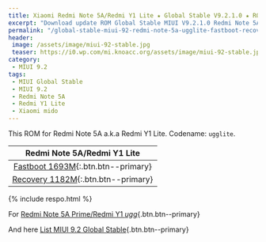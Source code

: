 ```yaml
---
title: Xiaomi Redmi Note 5A/Redmi Y1 Lite ★ Global Stable V9.2.1.0 ★ ROM MIUI 9.2
excerpt: "Download update ROM Global Stable MIUI V9.2.1.0 Redmi Note 5A (ugglite). Recovery ROM (updater/.zip) Fastboot ROM (firmware/.tgz)"
permalink: "/global-stable-miui-92-redmi-note-5a-ugglite-fastboot-recovery"
header:
 image: /assets/image/miui-92-stable.jpg
 teaser: https://i0.wp.com/mi.knoacc.org/assets/image/miui-92-stable.jpg?resize=420,210
category:
 - MIUI 9.2
tags:
 - MIUI Global Stable
 - MIUI 9.2
 - Redmi Note 5A
 - Redmi Y1 Lite
 - Xiaomi mido
---
```

This ROM for Redmi Note 5A a.k.a Redmi Y1 Lite. Codename: `ugglite`.

| Redmi Note 5A/Redmi Y1 Lite |
|:------:|
| [Fastboot 1693M](/bigota?ver=V9.2.1.0.NDFMIEK&type=ugglite_global_images&size=1693M&name=20180102.0000.00_7.1_global_4fe773096b.tgz){:.btn.btn--primary} |
| [Recovery 1182M](/bigota?ver=V9.2.1.0.NDFMIEK&type=miui_HMNote5ALITEGlobal&size=1182M&namae=129f1b3261_7.1.zip){:.btn.btn--primary} |

{% include respo.html %}

For [Redmi Note 5A Prime/Redmi Y1 _ugg_](/global-stable-miui-92-redmi-note-5a-prime-ugg-fastboot-recovery){.btn.btn--primary}

And here [List MIUI 9.2 Global Stable](https://mi.knoacc.org/update-rom-miui-92-global-stable-full-changelog){.btn.btn--primary}
